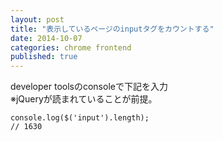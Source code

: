 ```yaml
---
layout: post
title: "表示しているページのinputタグをカウントする"
date: 2014-10-07
categories: chrome frontend
published: true
---
```


developer toolsのconsoleで下記を入力  
※jQueryが読まれていることが前提。  

	console.log($('input').length);
	// 1630

